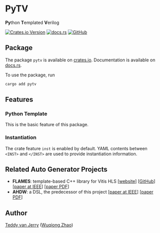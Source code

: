 # PyTV
**Py**thon **T**emplated **V**erilog

[![Crates.io Version](https://img.shields.io/crates/v/pytv?style=for-the-badge)](https://crates.io/crates/pytv)
[![docs.rs](https://img.shields.io/docsrs/pytv?style=for-the-badge&label=docs.rs)](https://docs.rs/pytv)
[![GitHub](https://img.shields.io/github/license/autohdw/pytv?style=for-the-badge)](LICENSE)

## Package
The package `pytv` is available on [crates.io](https://crates.io/crates/pytv).
Documentation is available on [docs.rs](https://docs.rs/pytv).

To use the package, run
```sh
cargo add pytv
```

## Features
### Python Template
This is the basic feature of this package.

### Instantiation
The crate feature `inst` is enabled by default.
YAML contents between `<INST>` and `</INST>` are used to provide instantiation information.

## Related Auto Generator Projects
- **FLAMES**: template-based C++ library for Vitis HLS
  [[website](https://flames.autohdw.com)]
  [[GitHub](https://github.com/autohdw/flames)]
  [[paper at IEEE](https://ieeexplore.ieee.org/document/10437992)]
  [[paper PDF](https://wqzhao.org/assets/zhao2024flexible.pdf)]
- **AHDW**: a DSL, the predecessor of this project
  [[paper at IEEE](https://ieeexplore.ieee.org/document/10396119)]
  [[paper PDF](https://wqzhao.org/assets/zhao2023automatic.pdf)]

## Author
[Teddy van Jerry](https://github.com/Teddy-van-Jerry) ([Wuqiong Zhao](https://wqzhao.org))
